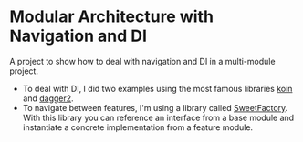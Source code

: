 # Modular Architecture with Navigation and DI 
A project to show how to deal with navigation and DI in a multi-module project.

- To deal with DI, I did two examples using the most famous libraries [koin](../../tree/koin) and [dagger2](../../tree/dagger2).
- To navigate between features, I'm using a library called [SweetFactory](https://github.com/Tulioh/SweetFactory). With this library you can reference an interface from a base module and instantiate a concrete implementation from a feature module.

